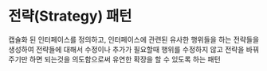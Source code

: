 # 전략(Strategy) 패턴

 캡슐화 된 인터페이스를 정의하고, 인터페이스에 관련된 유사한 행위들을 하는 전략들을 생성하여
 전략들에 대해서 수정이나 추가가 필요할때 행위를 수정하지 않고 전략을 바꿔주기만 하면 되는것을 의도함으로써
 유연한 확장을 할 수 있도록 하는 패턴
 
